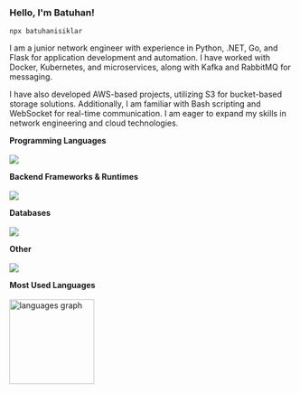 <h3>Hello, I'm Batuhan!</h3>

`npx batuhanisiklar`

<p align="left">
I am a junior network engineer with experience in Python, .NET, Go, and Flask for application development and automation. I have worked with Docker, Kubernetes, and microservices, along with Kafka and RabbitMQ for messaging.

I have also developed AWS-based projects, utilizing S3 for bucket-based storage solutions. Additionally, I am familiar with Bash scripting and WebSocket for real-time communication. I am eager to expand my skills in network engineering and cloud technologies.

</p>

<p align="left">
  <b>Programming Languages</b>
  <br />
  <br />
  <img src="https://skillicons.dev/icons?i=go,python,bash,cs,java" />
</p>

<p align="left">
  <b>Backend Frameworks & Runtimes</b>
  <br />
  <br />
  <img src="https://skillicons.dev/icons?i=flask,dotnet" />
</p>

<p align="left">
  <b>Databases</b>
  <br />
  <br />
  <img src="https://skillicons.dev/icons?i=mysql,postgresql" />
</p>

<p align="left">
  <b>Other</b>
  <br />
  <br />
  <img src="https://skillicons.dev/icons?i=git,aws,docker,cloudflare,kafka,postman,kubernetes,powershell" />
</p>

<p align="left">
  <b>Most Used Languages</b>
  <br />
  <br />
  <img src="https://github-readme-stats.vercel.app/api/top-langs?username=batuhanisiklar&locale=en&hide_title=true&layout=compact&card_width=320&langs_count=5&theme=default&hide_border=false&order=2" height="150" alt="languages graph"  />
</p>